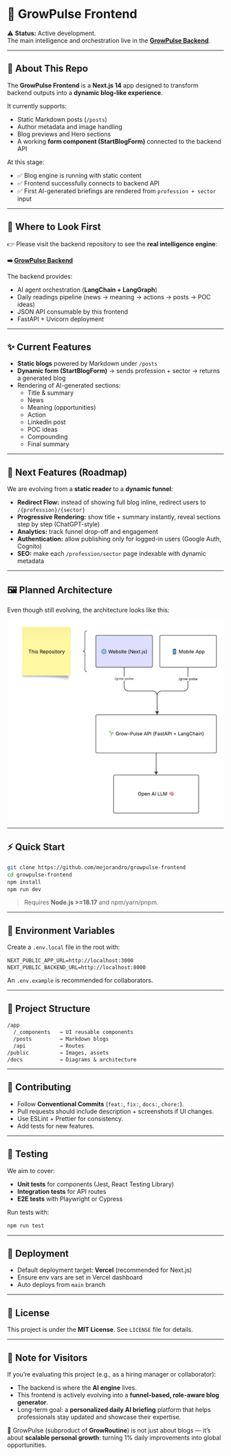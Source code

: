 # 🌿 GrowPulse Frontend

⚠️ **Status:** Active development.  
The main intelligence and orchestration live in the **[GrowPulse Backend](https://github.com/mejorandro/growpulse-backend)**.  

---

## 🚧 About This Repo
The **GrowPulse Frontend** is a **Next.js 14** app designed to transform backend outputs into a **dynamic blog-like experience**.  

It currently supports:
- Static Markdown posts (`/posts`)  
- Author metadata and image handling  
- Blog previews and Hero sections  
- A working **form component (StartBlogForm)** connected to the backend API  

At this stage:
- ✅ Blog engine is running with static content  
- ✅ Frontend successfully connects to backend API  
- ✅ First AI-generated briefings are rendered from `profession + sector` input  

---

## 🔗 Where to Look First
👉 Please visit the backend repository to see the **real intelligence engine**:  

**➡️ [GrowPulse Backend](https://github.com/mejorandro/growpulse-backend)**  

The backend provides:
- AI agent orchestration (**LangChain + LangGraph**)  
- Daily readings pipeline (news → meaning → actions → posts → POC ideas)  
- JSON API consumable by this frontend  
- FastAPI + Uvicorn deployment  

---

## ✨ Current Features
- **Static blogs** powered by Markdown under `/posts`  
- **Dynamic form (StartBlogForm)** → sends profession + sector → returns a generated blog  
- Rendering of AI-generated sections:  
  - Title & summary  
  - News  
  - Meaning (opportunities)  
  - Action  
  - LinkedIn post  
  - POC ideas  
  - Compounding  
  - Final summary  

---

## 🚀 Next Features (Roadmap)
We are evolving from a **static reader** to a **dynamic funnel**:  
- **Redirect Flow:** instead of showing full blog inline, redirect users to `/{profession}/{sector}`  
- **Progressive Rendering:** show title + summary instantly, reveal sections step by step (ChatGPT-style)  
- **Analytics:** track funnel drop-off and engagement  
- **Authentication:** allow publishing only for logged-in users (Google Auth, Cognito)  
- **SEO:** make each `/profession/sector` page indexable with dynamic metadata  

---

## 🖼️ Planned Architecture
Even though still evolving, the architecture looks like this:  

![GrowPulse Frontend Architecture](docs/ft-architecture-diagram.png)

---

## ⚡ Quick Start

```bash
git clone https://github.com/mejorandro/growpulse-frontend
cd growpulse-frontend
npm install
npm run dev
```

> Requires **Node.js >=18.17** and npm/yarn/pnpm.

---

## 🔑 Environment Variables

Create a `.env.local` file in the root with:

```
NEXT_PUBLIC_APP_URL=http://localhost:3000
NEXT_PUBLIC_BACKEND_URL=http://localhost:8000
```

An `.env.example` is recommended for collaborators.

---

## 📂 Project Structure

```
/app
  /_components   → UI reusable components
  /posts         → Markdown blogs
  /api           → Routes
/public          → Images, assets
/docs            → Diagrams & architecture
```

---

## 🤝 Contributing

- Follow **Conventional Commits** (`feat:`, `fix:`, `docs:`, `chore:`).  
- Pull requests should include description + screenshots if UI changes.  
- Use ESLint + Prettier for consistency.  
- Add tests for new features.

---

## 🧪 Testing

We aim to cover:  
- **Unit tests** for components (Jest, React Testing Library)  
- **Integration tests** for API routes  
- **E2E tests** with Playwright or Cypress  

Run tests with:

```bash
npm run test
```

---

## 🚀 Deployment

- Default deployment target: **Vercel** (recommended for Next.js)  
- Ensure env vars are set in Vercel dashboard  
- Auto deploys from `main` branch

---

## 📜 License

This project is under the **MIT License**. See `LICENSE` file for details.

---

## 📌 Note for Visitors
If you’re evaluating this project (e.g., as a hiring manager or collaborator):  
- The backend is where the **AI engine** lives.  
- This frontend is actively evolving into a **funnel-based, role-aware blog generator**.  
- Long-term goal: a **personalized daily AI briefing** platform that helps professionals stay updated and showcase their expertise.  

🌱 GrowPulse (subproduct of **GrowRoutine**) is not just about blogs — it’s about **scalable personal growth**: turning 1% daily improvements into global opportunities.  
